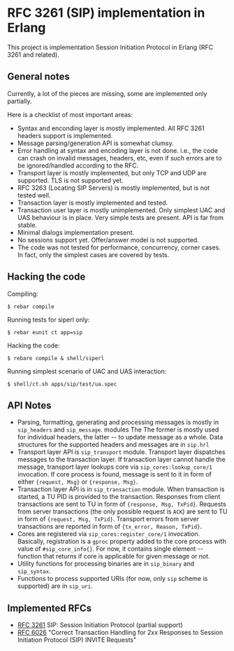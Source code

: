 RFC 3261 (SIP) implementation in Erlang
=======================================

This project is implementation Session Initiation Protocol in Erlang (RFC 3261
and related).

General notes
-------------

Currently, a lot of the pieces are missing, some are implemented only partially.

Here is a checklist of most important areas:

* Syntax and enconding layer is mostly implemented. All RFC 3261 headers
  support is implemented.
* Message parsing/generation API is somewhat clumsy.
* Error handling at syntax and encoding layer is not done. i.e., the code can
  crash on invalid messages, headers, etc, even if such errors are to be
  ignored/handled according to the RFC.
* Transport layer is mostly implemented, but only TCP and UDP are supported.
  TLS is not supported yet.
* RFC 3263 (Locating SIP Servers) is mostly implemented, but is not tested
  well.
* Transaction layer is mostly implemented and tested.
* Transaction user layer is mostly unimplemented. Only simplest UAC and UAS
  behaviour is in place. Very simple tests are present. API is far from stable.
* Minimal dialogs implementation present.
* No sessions support yet. Offer/answer model is not supported.
* The code was not tested for performance, concurrency, corner cases. In fact,
  only the simplest cases are covered by tests.

Hacking the code
----------------

Compiling:

    $ rebar compile

Running tests for siperl only:

    $ rebar eunit ct app=sip 

Hacking the code:

    $ rebare compile & shell/siperl

Running simplest scenario of UAC and UAS interaction:

    $ shell/ct.sh apps/sip/test/ua.spec

API Notes
---------

 * Parsing, formatting, generating and processing messages is mostly in
   `sip_headers` and `sip_message`. modules The The former is mostly used for
   individual headers, the latter -- to update message as a whole. Data structures
   for the supported headers and messages are in `sip.hrl`
 * Transport layer API is `sip_transport` module. Transport layer dispatches
   messages to the transaction layer. If transaction layer cannot handle the
   message, transport layer lookups core via `sip_cores:lookup_core/1`
   invocation. If core process is found, message is sent to it in form of either
   `{request, Msg}` or `{response, Msg}`.
 * Transaction layer API is in `sip_transaction` module. When transaction is
   started, a TU PID is provided to the transaction. Responses from client
   transactions are sent to TU in form of `{response, Msg, TxPid}`. Requests
   from server transactions (the only possible request is `ACK`) are sent to TU
   in form of `{request, Msg, TxPid}`. Transport errors from server transactions
   are reported in form of `{tx_error, Reason, TxPid}`.
 * Cores are registered via `sip_cores:register_core/1` invocation. Basically,
   registration is a `gproc` property added to the core process with value of
   `#sip_core_info{}`. For now, it contains single element -- function that returns
   if core is applicable for given message or not.
 * Utility functions for processing binaries are in `sip_binary` and `sip_syntax`.
 * Functions to process supported URIs (for now, only `sip` scheme is supported)
   are in `sip_uri`.

Implemented RFCs
----------------
* [RFC 3261](http://tools.ietf.org/html/rfc3261 "RFC 3261") SIP: Session Initiation Protocol (partial support)
* [RFC 6026](http://tools.ietf.org/html/rfc6026 "RFC 6026") "Correct Transaction Handling for 2xx Responses to Session Initiation Protocol (SIP) INVITE Requests"
